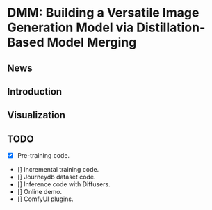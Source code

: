 # DMM: Building a Versatile Image Generation Model via Distillation-Based Model Merging

## News

## Introduction

## Visualization

## TODO
- [x] Pre-training code.
- [] Incremental training code.
- [] Journeydb dataset code.
- [] Inference code with Diffusers.
- [] Online demo.
- [] ComfyUI plugins.